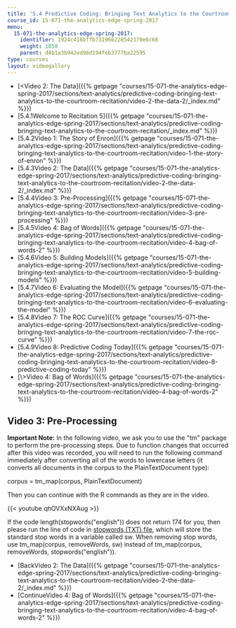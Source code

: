 ```yaml
---
title: '5.4 Predictive Coding: Bringing Text Analytics to the Courtroom  (Recitation)'
course_id: 15-071-the-analytics-edge-spring-2017
menu:
  15-071-the-analytics-edge-spring-2017:
    identifier: 1924c416bffb731966228542170e6c66
    weight: 1850
    parent: d4b1a3b942ed98d194feb3777ba22595
type: courses
layout: videogallery
---
```

*   [<Video 2: The Data]({{% getpage "courses/15-071-the-analytics-edge-spring-2017/sections/text-analytics/predictive-coding-bringing-text-analytics-to-the-courtroom-recitation/video-2-the-data-2/_index.md" %}})
*   [5.4.1Welcome to Recitation 5]({{% getpage "courses/15-071-the-analytics-edge-spring-2017/sections/text-analytics/predictive-coding-bringing-text-analytics-to-the-courtroom-recitation/_index.md" %}})
*   [5.4.2Video 1: The Story of Enron]({{% getpage "courses/15-071-the-analytics-edge-spring-2017/sections/text-analytics/predictive-coding-bringing-text-analytics-to-the-courtroom-recitation/video-1-the-story-of-enron" %}})
*   [5.4.3Video 2: The Data]({{% getpage "courses/15-071-the-analytics-edge-spring-2017/sections/text-analytics/predictive-coding-bringing-text-analytics-to-the-courtroom-recitation/video-2-the-data-2/_index.md" %}})
*   [5.4.4Video 3: Pre-Processing]({{% getpage "courses/15-071-the-analytics-edge-spring-2017/sections/text-analytics/predictive-coding-bringing-text-analytics-to-the-courtroom-recitation/video-3-pre-processing" %}})
*   [5.4.5Video 4: Bag of Words]({{% getpage "courses/15-071-the-analytics-edge-spring-2017/sections/text-analytics/predictive-coding-bringing-text-analytics-to-the-courtroom-recitation/video-4-bag-of-words-2" %}})
*   [5.4.6Video 5: Building Models]({{% getpage "courses/15-071-the-analytics-edge-spring-2017/sections/text-analytics/predictive-coding-bringing-text-analytics-to-the-courtroom-recitation/video-5-building-models" %}})
*   [5.4.7Video 6: Evaluating the Model]({{% getpage "courses/15-071-the-analytics-edge-spring-2017/sections/text-analytics/predictive-coding-bringing-text-analytics-to-the-courtroom-recitation/video-6-evaluating-the-model" %}})
*   [5.4.8Video 7: The ROC Curve]({{% getpage "courses/15-071-the-analytics-edge-spring-2017/sections/text-analytics/predictive-coding-bringing-text-analytics-to-the-courtroom-recitation/video-7-the-roc-curve" %}})
*   [5.4.9Video 8: Predictive Coding Today]({{% getpage "courses/15-071-the-analytics-edge-spring-2017/sections/text-analytics/predictive-coding-bringing-text-analytics-to-the-courtroom-recitation/video-8-predictive-coding-today" %}})
*   [\\>Video 4: Bag of Words]({{% getpage "courses/15-071-the-analytics-edge-spring-2017/sections/text-analytics/predictive-coding-bringing-text-analytics-to-the-courtroom-recitation/video-4-bag-of-words-2" %}})

Video 3: Pre-Processing
-----------------------

**Important Note:** In the following video, we ask you to use the "tm" package to perform the pre-processing steps. Due to function changes that occurred after this video was recorded, you will need to run the following command immediately after converting all of the words to lowercase letters (it converts all documents in the corpus to the PlainTextDocument type):

corpus \= tm\_map(corpus, PlainTextDocument)

Then you can continue with the R commands as they are in the video.

{{< youtube qhOVXxNXAug >}}

If the code length(stopwords("english")) does not return 174 for you, then please run the line of code in [stopwords (TXT) file](./resolveuid/fe588eb69d663b5e0fbdf6c8a2564dfd), which will store the standard stop words in a variable called sw. When removing stop words, use tm\_map(corpus, removeWords, sw) instead of tm\_map(corpus, removeWords, stopwords("english")). 

*   [BackVideo 2: The Data]({{% getpage "courses/15-071-the-analytics-edge-spring-2017/sections/text-analytics/predictive-coding-bringing-text-analytics-to-the-courtroom-recitation/video-2-the-data-2/_index.md" %}})
*   [ContinueVideo 4: Bag of Words]({{% getpage "courses/15-071-the-analytics-edge-spring-2017/sections/text-analytics/predictive-coding-bringing-text-analytics-to-the-courtroom-recitation/video-4-bag-of-words-2" %}})